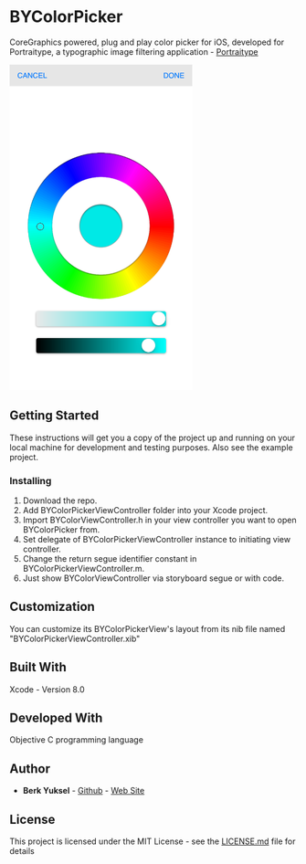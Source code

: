 # BYColorPicker
CoreGraphics powered, plug and play color picker for iOS, developed for Portraitype, a typographic image filtering application - [Portraitype](http://www.portraitype.com)

<img src="/BYColorPickerView-screenshot-iPhone7-Simulator.png?raw=true" width="320">

## Getting Started
These instructions will get you a copy of the project up and running on your local machine for development and testing purposes.
Also see the example project.

### Installing
1. Download the repo.
2. Add BYColorPickerViewController folder into your Xcode project.
3. Import BYColorViewController.h in your view controller you want to open BYColorPicker from.
4. Set delegate of BYColorPickerViewController instance to initiating view controller.
5. Change the return segue identifier constant in BYColorPickerViewController.m.
6. Just show BYColorViewController via storyboard segue or with code.

## Customization
You can customize its BYColorPickerView's layout from its nib file named "BYColorPickerViewController.xib"

## Built With
Xcode - Version 8.0

## Developed With
Objective C programming language

## Author
* **Berk Yuksel** - [Github](https://github.com/berkyuksel) - [Web Site](http://www.berkyuksel.com)

## License
This project is licensed under the MIT License - see the [LICENSE.md](/LICENSE.md) file for details
